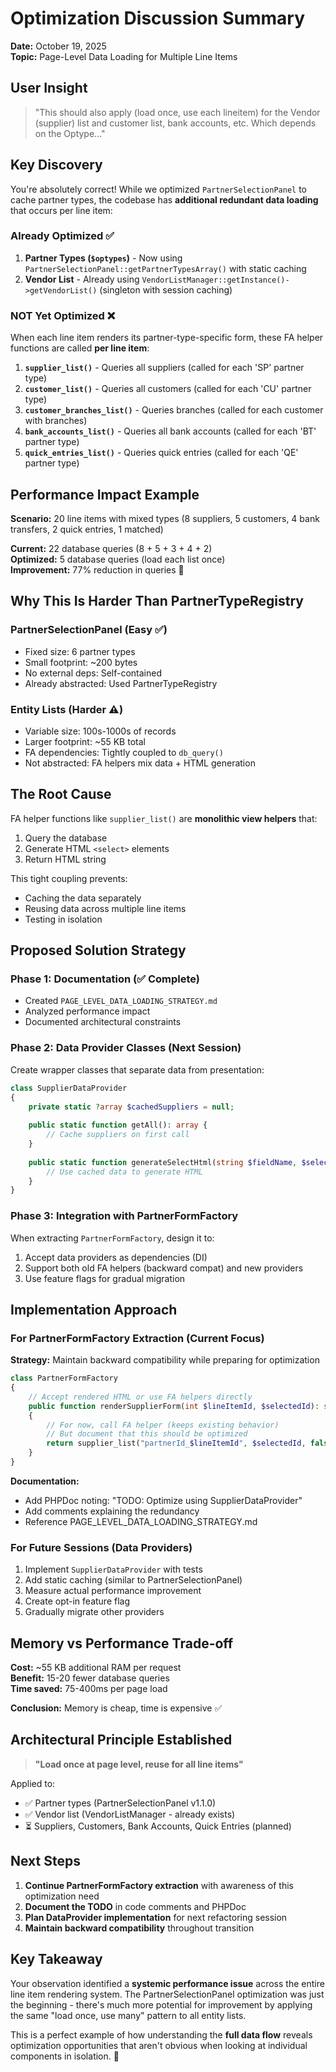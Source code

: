 # Optimization Discussion Summary

**Date:** October 19, 2025  
**Topic:** Page-Level Data Loading for Multiple Line Items

## User Insight

> "This should also apply (load once, use each lineitem) for the Vendor (supplier) list and customer list, bank accounts, etc. Which depends on the Optype..."

## Key Discovery

You're absolutely correct! While we optimized `PartnerSelectionPanel` to cache partner types, the codebase has **additional redundant data loading** that occurs per line item:

### Already Optimized ✅

1. **Partner Types (`$optypes`)** - Now using `PartnerSelectionPanel::getPartnerTypesArray()` with static caching
2. **Vendor List** - Already using `VendorListManager::getInstance()->getVendorList()` (singleton with session caching)

### NOT Yet Optimized ❌

When each line item renders its partner-type-specific form, these FA helper functions are called **per line item**:

1. **`supplier_list()`** - Queries all suppliers (called for each 'SP' partner type)
2. **`customer_list()`** - Queries all customers (called for each 'CU' partner type)
3. **`customer_branches_list()`** - Queries branches (called for each customer with branches)
4. **`bank_accounts_list()`** - Queries all bank accounts (called for each 'BT' partner type)
5. **`quick_entries_list()`** - Queries quick entries (called for each 'QE' partner type)

## Performance Impact Example

**Scenario:** 20 line items with mixed types (8 suppliers, 5 customers, 4 bank transfers, 2 quick entries, 1 matched)

**Current:** 22 database queries (8 + 5 + 3 + 4 + 2)  
**Optimized:** 5 database queries (load each list once)  
**Improvement:** 77% reduction in queries 🚀

## Why This Is Harder Than PartnerTypeRegistry

### PartnerSelectionPanel (Easy ✅)
- Fixed size: 6 partner types
- Small footprint: ~200 bytes
- No external deps: Self-contained
- Already abstracted: Used PartnerTypeRegistry

### Entity Lists (Harder ⚠️)
- Variable size: 100s-1000s of records
- Larger footprint: ~55 KB total
- FA dependencies: Tightly coupled to `db_query()` 
- Not abstracted: FA helpers mix data + HTML generation

## The Root Cause

FA helper functions like `supplier_list()` are **monolithic view helpers** that:
1. Query the database
2. Generate HTML `<select>` elements
3. Return HTML string

This tight coupling prevents:
- Caching the data separately
- Reusing data across multiple line items
- Testing in isolation

## Proposed Solution Strategy

### Phase 1: Documentation (✅ Complete)
- Created `PAGE_LEVEL_DATA_LOADING_STRATEGY.md`
- Analyzed performance impact
- Documented architectural constraints

### Phase 2: Data Provider Classes (Next Session)
Create wrapper classes that separate data from presentation:

```php
class SupplierDataProvider
{
    private static ?array $cachedSuppliers = null;
    
    public static function getAll(): array {
        // Cache suppliers on first call
    }
    
    public static function generateSelectHtml(string $fieldName, $selectedId): string {
        // Use cached data to generate HTML
    }
}
```

### Phase 3: Integration with PartnerFormFactory
When extracting `PartnerFormFactory`, design it to:
1. Accept data providers as dependencies (DI)
2. Support both old FA helpers (backward compat) and new providers
3. Use feature flags for gradual migration

## Implementation Approach

### For PartnerFormFactory Extraction (Current Focus)

**Strategy:** Maintain backward compatibility while preparing for optimization

```php
class PartnerFormFactory
{
    // Accept rendered HTML or use FA helpers directly
    public function renderSupplierForm(int $lineItemId, $selectedId): string
    {
        // For now, call FA helper (keeps existing behavior)
        // But document that this should be optimized
        return supplier_list("partnerId_$lineItemId", $selectedId, false, false);
    }
}
```

**Documentation:**
- Add PHPDoc noting: "TODO: Optimize using SupplierDataProvider"
- Add comments explaining the redundancy
- Reference PAGE_LEVEL_DATA_LOADING_STRATEGY.md

### For Future Sessions (Data Providers)

1. Implement `SupplierDataProvider` with tests
2. Add static caching (similar to PartnerSelectionPanel)
3. Measure actual performance improvement
4. Create opt-in feature flag
5. Gradually migrate other providers

## Memory vs Performance Trade-off

**Cost:** ~55 KB additional RAM per request  
**Benefit:** 15-20 fewer database queries  
**Time saved:** 75-400ms per page load  

**Conclusion:** Memory is cheap, time is expensive ✅

## Architectural Principle Established

> **"Load once at page level, reuse for all line items"**

Applied to:
- ✅ Partner types (PartnerSelectionPanel v1.1.0)
- ✅ Vendor list (VendorListManager - already exists)
- ⏳ Suppliers, Customers, Bank Accounts, Quick Entries (planned)

## Next Steps

1. **Continue PartnerFormFactory extraction** with awareness of this optimization need
2. **Document the TODO** in code comments and PHPDoc
3. **Plan DataProvider implementation** for next refactoring session
4. **Maintain backward compatibility** throughout transition

## Key Takeaway

Your observation identified a **systemic performance issue** across the entire line item rendering system. The PartnerSelectionPanel optimization was just the beginning - there's much more potential for improvement by applying the same "load once, use many" pattern to all entity lists.

This is a perfect example of how understanding the **full data flow** reveals optimization opportunities that aren't obvious when looking at individual components in isolation. 🎯
